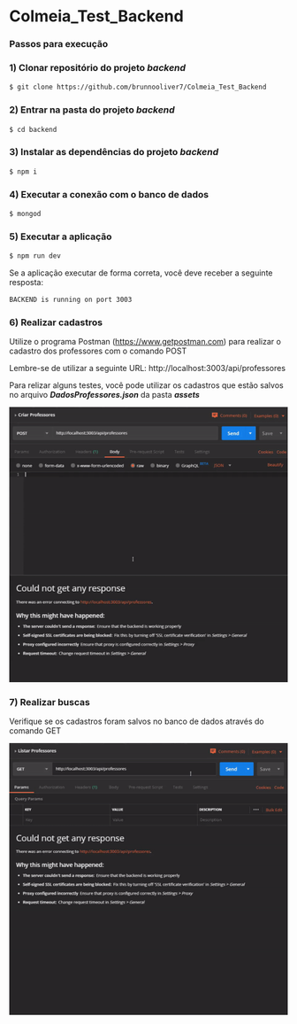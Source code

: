 # Colmeia_Test_Backend

### Passos para execução

### 1) Clonar repositório do projeto **_backend_**

```bash
$ git clone https://github.com/brunnooliver7/Colmeia_Test_Backend
```
### 2) Entrar na pasta do projeto **_backend_**

```bash
$ cd backend
```

### 3) Instalar as dependências do projeto **_backend_**

```bash
$ npm i
```

### 4) Executar a conexão com o banco de dados

```bash
$ mongod
```

### 5) Executar a aplicação

```bash
$ npm run dev
```

Se a aplicação executar de forma correta, você deve receber a seguinte resposta:

```bash
BACKEND is running on port 3003
```

### 6) Realizar cadastros

Utilize o programa Postman (https://www.getpostman.com) para realizar o cadastro dos professores com o comando POST

Lembre-se de utilizar a seguinte URL: http://localhost:3003/api/professores

Para relizar alguns testes, você pode utilizar os cadastros que estão salvos no arquivo **_DadosProfessores.json_** da pasta **_assets_**

![](./assets/post.gif)


### 7) Realizar buscas

Verifique se os cadastros foram salvos no banco de dados através do comando GET

![](./assets/get.gif)
